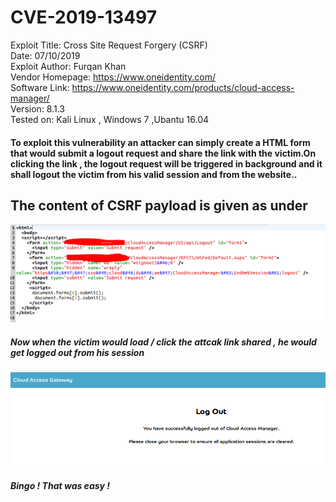 # CVE-2019-13497

Exploit Title: Cross Site Request Forgery (CSRF)<br>
Date: 07/10/2019<br>
Exploit Author: Furqan Khan<br>
Vendor Homepage: https://www.oneidentity.com/<br>
Software Link: https://www.oneidentity.com/products/cloud-access-manager/<br>
Version: 8.1.3<br>
Tested on: Kali Linux , Windows 7 ,Ubantu 16.04<br>

#### To exploit this vulnerability an attacker can simply create a HTML form that would submit a logout request and share the link with the victim.On clicking the link , the logout request will be triggered in background and it shall logout the victim from his valid session and from the website..

## The content of CSRF payload is given as under ##
![injected.jpg](https://github.com/FurqanKhan1/CVE-2019-13497/blob/master/CSRF.PNG)

##### Now when the victim would load / click the attcak link shared , he would get logged out from his session #####
![injected.jpg](https://github.com/FurqanKhan1/CVE-2019-13497/blob/master/logged_out.PNG)

#####  Bingo ! That was easy ! #####

